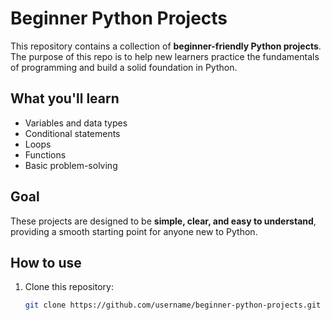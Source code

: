 # Beginner Python Projects

This repository contains a collection of **beginner-friendly Python projects**.  
The purpose of this repo is to help new learners practice the fundamentals of programming and build a solid foundation in Python.  

## What you'll learn
- Variables and data types  
- Conditional statements  
- Loops  
- Functions  
- Basic problem-solving  

## Goal
These projects are designed to be **simple, clear, and easy to understand**, providing a smooth starting point for anyone new to Python.  

## How to use
1. Clone this repository:  
   ```bash
   git clone https://github.com/username/beginner-python-projects.git
